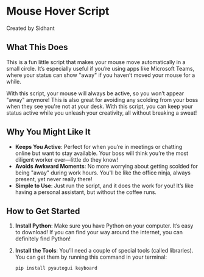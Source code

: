 # Mouse Hover Script

Created by Sidhant

## What This Does

This is a fun little script that makes your mouse move automatically in a small circle. It’s especially useful if you’re using apps like Microsoft Teams, where your status can show "away" if you haven’t moved your mouse for a while. 

With this script, your mouse will always be active, so you won’t appear "away" anymore! This is also great for avoiding any scolding from your boss when they see you're not at your desk. With this script, you can keep your status active while you unleash your creativity, all without breaking a sweat!

## Why You Might Like It

- **Keeps You Active**: Perfect for when you’re in meetings or chatting online but want to stay available. Your boss will think you’re the most diligent worker ever—little do they know!
- **Avoids Awkward Moments**: No more worrying about getting scolded for being "away" during work hours. You'll be like the office ninja, always present, yet never really there!
- **Simple to Use**: Just run the script, and it does the work for you! It’s like having a personal assistant, but without the coffee runs.

## How to Get Started

1. **Install Python**: Make sure you have Python on your computer. It’s easy to download! If you can find your way around the internet, you can definitely find Python!
2. **Install the Tools**: You’ll need a couple of special tools (called libraries). You can get them by running this command in your terminal:

   ```bash
   pip install pyautogui keyboard
